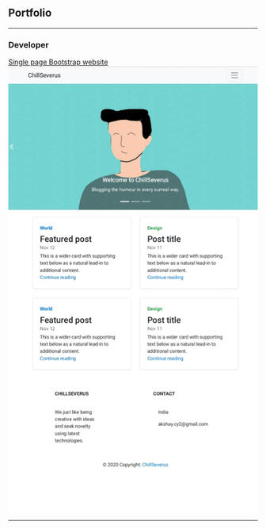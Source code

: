 ## Portfolio

---

### Developer

[Single page Bootstrap website](/sample_page)
<img src="images/20201026_161907.jpg?raw=true"/>

---


